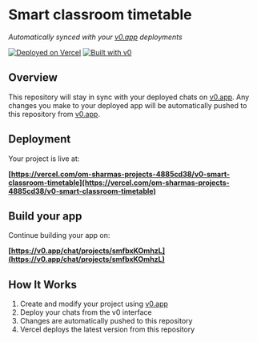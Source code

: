 # Smart classroom timetable

*Automatically synced with your [v0.app](https://v0.app) deployments*

[![Deployed on Vercel](https://img.shields.io/badge/Deployed%20on-Vercel-black?style=for-the-badge&logo=vercel)](https://vercel.com/om-sharmas-projects-4885cd38/v0-smart-classroom-timetable)
[![Built with v0](https://img.shields.io/badge/Built%20with-v0.app-black?style=for-the-badge)](https://v0.app/chat/projects/smfbxKOmhzL)

## Overview

This repository will stay in sync with your deployed chats on [v0.app](https://v0.app).
Any changes you make to your deployed app will be automatically pushed to this repository from [v0.app](https://v0.app).

## Deployment

Your project is live at:

**[https://vercel.com/om-sharmas-projects-4885cd38/v0-smart-classroom-timetable](https://vercel.com/om-sharmas-projects-4885cd38/v0-smart-classroom-timetable)**

## Build your app

Continue building your app on:

**[https://v0.app/chat/projects/smfbxKOmhzL](https://v0.app/chat/projects/smfbxKOmhzL)**

## How It Works

1. Create and modify your project using [v0.app](https://v0.app)
2. Deploy your chats from the v0 interface
3. Changes are automatically pushed to this repository
4. Vercel deploys the latest version from this repository
